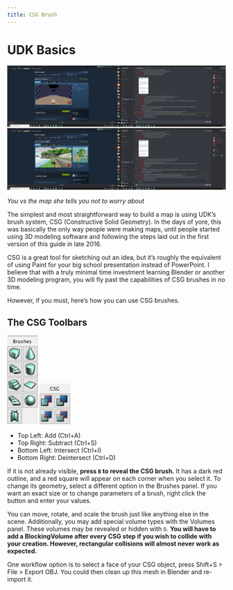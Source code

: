 ```yaml
---
title: CSG Brush
---
```


# UDK Basics

![alt text](../../.vuepress/public/images/image104.png)
![alt text](../../.vuepress/public/images/image156.png)

*You vs the map she tells you not to worry about*

The simplest and most straightforward way to build a map is using UDK’s brush system, CSG (Constructive Solid Geometry). In the days of yore, this was basically the only way people were making maps, until people started using 3D modeling software and following the steps laid out in the first version of this guide in late 2016.

CSG is a great tool for sketching out an idea, but it’s roughly the equivalent of using Paint for your big school presentation instead of PowerPoint. I believe that with a truly minimal time investment learning Blender or another 3D modeling program, you will fly past the capabilities of CSG brushes in no time.

However, if you must, here’s how you can use CSG brushes.

## The CSG Toolbars

![alt text](../../.vuepress/public/images/image99.png)
![alt text](../../.vuepress/public/images/image9.png)

- Top Left: Add (Ctrl+A)
- Top Right: Subtract (Ctrl+S)
- Bottom Left: Intersect (Ctrl+I)
- Bottom Right: Deintersect (Ctrl+D)

If it is not already visible, **press `B` to reveal the CSG brush.** It has a dark red outline, and a red square will appear on each corner when you select it. To change its geometry, select a different option in the Brushes panel. If you want an exact size or to change parameters of a brush, right click the button and enter your values.

You can move, rotate, and scale the brush just like anything else in the scene. Additionally, you may add special volume types with the Volumes panel. These volumes may be revealed or hidden with `O`. **You will have to add a BlockingVolume after every CSG step if you wish to collide with your creation. However, rectangular collisions will almost never work as expected.**

One workflow option is to select a face of your CSG object, press Shift+S > File > Export OBJ. You could then clean up this mesh in Blender and re-import it.
